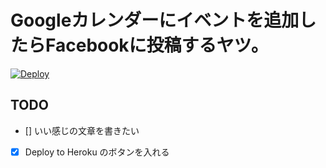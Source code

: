 # Googleカレンダーにイベントを追加したらFacebookに投稿するヤツ。

[![Deploy](https://www.herokucdn.com/deploy/button.png)](https://heroku.com/deploy)

## TODO

- [] いい感じの文章を書きたい

- [x] Deploy to Heroku のボタンを入れる

